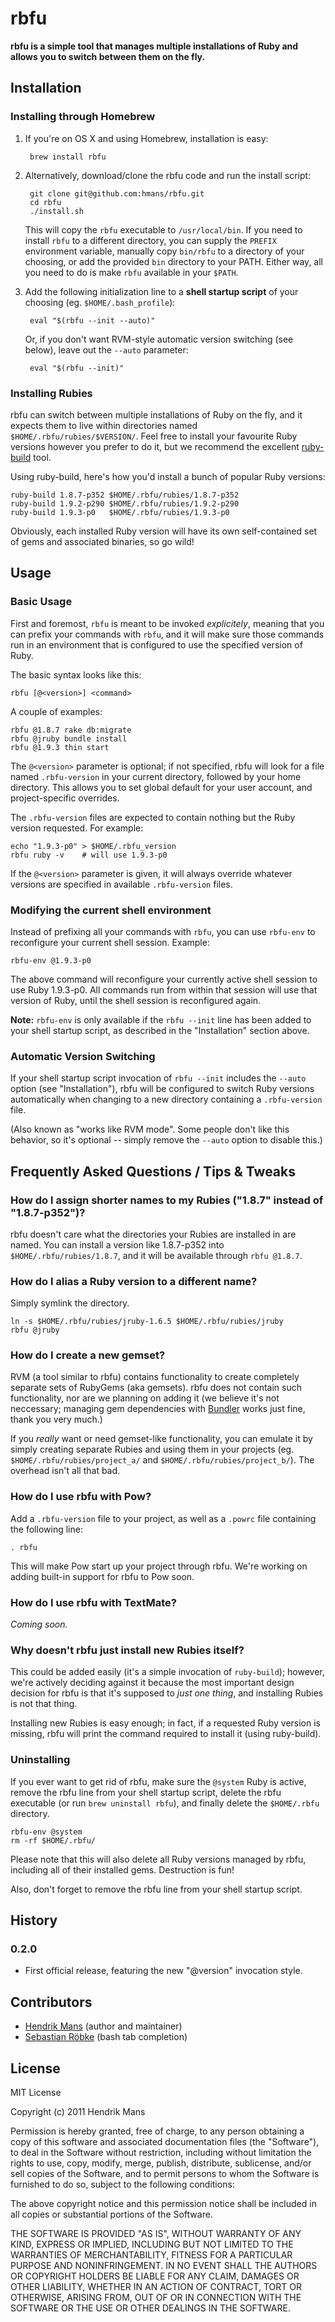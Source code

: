 # rbfu

**rbfu is a simple tool that manages multiple installations of Ruby and allows you to switch between them on the fly.**

## Installation

### Installing through Homebrew

1. If you're on OS X and using Homebrew, installation is easy:

        brew install rbfu

2. Alternatively, download/clone the rbfu code and run the install script:

        git clone git@github.com:hmans/rbfu.git
        cd rbfu
        ./install.sh

    This will copy the `rbfu` executable to `/usr/local/bin`. If you need to install `rbfu` to a different directory, you can supply the `PREFIX` environment variable, manually copy `bin/rbfu` to a directory of your choosing, or add the provided `bin` directory to your PATH. Either way, all you need to do is make `rbfu` available in your `$PATH`.

3. Add the following initialization line to a **shell startup script** of your choosing (eg. `$HOME/.bash_profile`):

        eval "$(rbfu --init --auto)"
    
    Or, if you don't want RVM-style automatic version switching (see below), leave out the `--auto` parameter:
    
        eval "$(rbfu --init)"


### Installing Rubies

rbfu can switch between multiple installations of Ruby on the fly, and it expects them to live within directories named `$HOME/.rbfu/rubies/$VERSION/`. Feel free to install your favourite Ruby versions however you prefer to do it, but we recommend the excellent [ruby-build](https://github.com/sstephenson/ruby-build) tool.

Using ruby-build, here's how you'd install a bunch of popular Ruby versions:

    ruby-build 1.8.7-p352 $HOME/.rbfu/rubies/1.8.7-p352
    ruby-build 1.9.2-p290 $HOME/.rbfu/rubies/1.9.2-p290
    ruby-build 1.9.3-p0   $HOME/.rbfu/rubies/1.9.3-p0

Obviously, each installed Ruby version will have its own self-contained set of gems and associated binaries, so go wild!

## Usage

### Basic Usage

First and foremost, `rbfu` is meant to be invoked _explicitely_, meaning that you can prefix your commands with `rbfu`, and it will make sure those commands run in an environment that is configured to use the specified version of Ruby.

The basic syntax looks like this:

    rbfu [@<version>] <command>

A couple of examples:

    rbfu @1.8.7 rake db:migrate
    rbfu @jruby bundle install
    rbfu @1.9.3 thin start

The `@<version>` parameter is optional; if not specified, rbfu will look for a file named `.rbfu-version` in your current directory, followed by your home directory. This allows you to set global default for your user account, and project-specific overrides.

The `.rbfu-version` files are expected to contain nothing but the Ruby version requested. For example:

    echo "1.9.3-p0" > $HOME/.rbfu_version
    rbfu ruby -v    # will use 1.9.3-p0

If the `@<version>` parameter is given, it will always override whatever versions are specified in available `.rbfu-version` files.

### Modifying the current shell environment

Instead of prefixing all your commands with `rbfu`, you can use `rbfu-env` to reconfigure your current shell session. Example:

    rbfu-env @1.9.3-p0

The above command will reconfigure your currently active shell session to use Ruby 1.9.3-p0. All commands run from within that session will use that version of Ruby, until the shell session is reconfigured again.

**Note:** `rbfu-env` is only available if the `rbfu --init` line has been added to your shell startup script, as described in the "Installation" section above.

### Automatic Version Switching

If your shell startup script invocation of `rbfu --init` includes the `--auto` option (see "Installation"), rbfu will be configured to switch Ruby versions automatically when changing to a new directory containing a `.rbfu-version` file. 

(Also known as "works like RVM mode". Some people don't like this behavior, so it's optional -- simply remove the `--auto` option to disable this.)

## Frequently Asked Questions / Tips & Tweaks

### How do I assign shorter names to my Rubies ("1.8.7" instead of "1.8.7-p352")?

rbfu doesn't care what the directories your Rubies are installed in are named. You can install a version like 1.8.7-p352 into `$HOME/.rbfu/rubies/1.8.7`, and it will be available through `rbfu @1.8.7`.

### How do I alias a Ruby version to a different name?

Simply symlink the directory.

    ln -s $HOME/.rbfu/rubies/jruby-1.6.5 $HOME/.rbfu/rubies/jruby
    rbfu @jruby

### How do I create a new gemset?

RVM (a tool similar to rbfu) contains functionality to create completely separate sets of RubyGems (aka gemsets). rbfu does not contain such functionality, nor are we planning on adding it (we believe it's not neccessary; managing gem dependencies with [Bundler](http://gembundler.com/) works just fine, thank you very much.)

If you *really* want or need gemset-like functionality, you can emulate it by simply creating separate Rubies and using them in your projects (eg. `$HOME/.rbfu/rubies/project_a/` and `$HOME/.rbfu/rubies/project_b/`). The overhead isn't all that bad.

### How do I use rbfu with Pow?

Add a `.rbfu-version` file to your project, as well as a `.powrc` file containing the following line:

    . rbfu

This will make Pow start up your project through rbfu. We're working on adding built-in support for rbfu to Pow soon.

### How do I use rbfu with TextMate?

*Coming soon.*

### Why doesn't rbfu just install new Rubies itself?

This could be added easily (it's a simple invocation of `ruby-build`); however, we're actively deciding against it because the most important design decision for rbfu is that it's supposed to *just one thing*, and installing Rubies is not that thing.

Installing new Rubies is easy enough; in fact, if a requested Ruby version is missing, rbfu will print the command required to install it (using ruby-build).

### Uninstalling

If you ever want to get rid of rbfu, make sure the `@system` Ruby is active, remove the rbfu line from your shell startup script, delete the rbfu executable (or run `brew uninstall rbfu`), and finally delete the `$HOME/.rbfu` directory.

    rbfu-env @system
    rm -rf $HOME/.rbfu/

Please note that this will also delete all Ruby versions managed by rbfu, including all
of their installed gems. Destruction is fun!

Also, don't forget to remove the rbfu line from your shell startup script.



## History

### 0.2.0

* First official release, featuring the new "@version" invocation style.


## Contributors

* [Hendrik Mans](http://hmans.net) (author and maintainer)
* [Sebastian Röbke](http://www.xing.com/profile/Sebastian_Roebke) (bash tab completion)

## License

MIT License

Copyright (c) 2011 Hendrik Mans

Permission is hereby granted, free of charge, to any person obtaining
a copy of this software and associated documentation files (the
"Software"), to deal in the Software without restriction, including
without limitation the rights to use, copy, modify, merge, publish,
distribute, sublicense, and/or sell copies of the Software, and to
permit persons to whom the Software is furnished to do so, subject to
the following conditions:

The above copyright notice and this permission notice shall be
included in all copies or substantial portions of the Software.

THE SOFTWARE IS PROVIDED "AS IS", WITHOUT WARRANTY OF ANY KIND,
EXPRESS OR IMPLIED, INCLUDING BUT NOT LIMITED TO THE WARRANTIES OF
MERCHANTABILITY, FITNESS FOR A PARTICULAR PURPOSE AND
NONINFRINGEMENT. IN NO EVENT SHALL THE AUTHORS OR COPYRIGHT HOLDERS BE
LIABLE FOR ANY CLAIM, DAMAGES OR OTHER LIABILITY, WHETHER IN AN ACTION
OF CONTRACT, TORT OR OTHERWISE, ARISING FROM, OUT OF OR IN CONNECTION
WITH THE SOFTWARE OR THE USE OR OTHER DEALINGS IN THE SOFTWARE.
